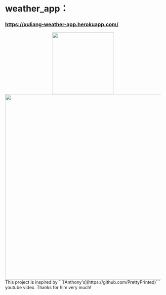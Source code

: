 # weather_app：
### https://xuliang-weather-app.herokuapp.com/
<div align=center> <img src="https://github.com/xuliang2019/weather_app/raw/master/weather/templates/img/weather_logo.jpg" width="200"> </div>

<div align=center> <img src="https://github.com/xuliang2019/weather_app/raw/master/weather/templates/img/weather_static.jpg" width="600"> </div>
This project is inspired by ```[Anthony's](https://github.com/PrettyPrinted)``` youtube video. Thanks for him very much!
